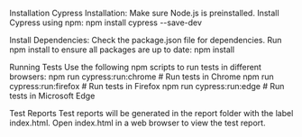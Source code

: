 Installation
Cypress Installation:
    Make sure Node.js is preinstalled.
    Install Cypress using npm:  npm install cypress --save-dev 
    
Install Dependencies:
    Check the package.json file for dependencies.
    Run npm install to ensure all packages are up to date: npm install
  
Running Tests
    Use the following npm scripts to run tests in different browsers:
        npm run cypress:run:chrome  # Run tests in Chrome
        npm run cypress:run:firefox # Run tests in Firefox
        npm run cypress:run:edge    # Run tests in Microsoft Edge

Test Reports
    Test reports will be generated in the report folder with the label index.html.
    Open index.html in a web browser to view the test report.
